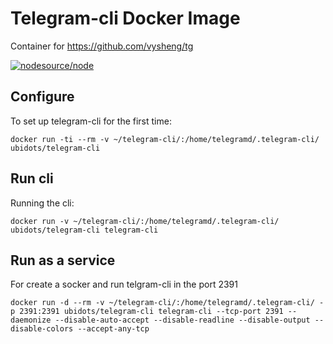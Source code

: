 
# Telegram-cli Docker Image

Container for https://github.com/vysheng/tg


[![nodesource/node](http://dockeri.co/image/ubidots/telegram-cli)](https://hub.docker.com/r/ubidots/telegram-cli/)


## Configure

To set up telegram-cli for the first time:

```
docker run -ti --rm -v ~/telegram-cli/:/home/telegramd/.telegram-cli/ ubidots/telegram-cli 
```

## Run cli

Running the cli:

```
docker run -v ~/telegram-cli/:/home/telegramd/.telegram-cli/ ubidots/telegram-cli telegram-cli
```

## Run as a service

For create a socker and run telgram-cli in the port 2391

```
docker run -d --rm -v ~/telegram-cli/:/home/telegramd/.telegram-cli/ -p 2391:2391 ubidots/telegram-cli telegram-cli --tcp-port 2391 --daemonize --disable-auto-accept --disable-readline --disable-output --disable-colors --accept-any-tcp
```

